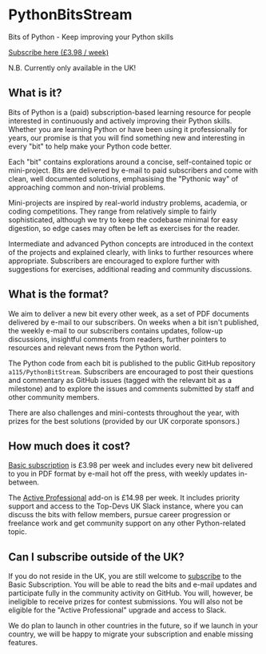 # PythonBitsStream
Bits of Python - Keep improving your Python skills

[Subscribe here (£3.98 / week)](https://pay.gocardless.com/AL0001SAM5BFXF)

N.B. Currently only available in the UK! 

## What is it? 

Bits of Python is a (paid) subscription-based learning resource for people interested in continuously and actively improving their Python skills. Whether you are learning Python or have been using it professionally for years, our promise is that you will find something new and interesting in every "bit" to help make your Python code better. 

Each "bit" contains explorations around a concise, self-contained topic or mini-project. Bits are delivered by e-mail to paid subscribers and come with clean, well documented solutions, emphasising the "Pythonic way" of approaching common and non-trivial problems.

Mini-projects are inspired by real-world industry problems, academia, or coding competitions. They range from relatively simple to fairly sophisticated, although we try to keep the codebase minimal for easy digestion, so edge cases may often be left as exercises for the reader. 

Intermediate and advanced Python concepts are introduced in the context of the projects and explained clearly, with links to further resources where appropriate. Subscribers are encouraged to explore further with suggestions for exercises, additional reading and community discussions. 

## What is the format? 

We aim to deliver a new bit every other week, as a set of PDF documents delivered by e-mail to our subscribers. On weeks when a bit isn't published, the weekly e-mail to our subscribers contains updates, follow-up discussions, insightful comments from readers, further pointers to resources and relevant news from the Python world. 

The Python code from each bit is published to the public GitHub repository `a115/PythonBitStream`. Subscribers are encouraged to post their questions and commentary as GitHub issues (tagged with the relevant bit as a milestone) and to explore the issues and comments submitted by staff and other community members. 

There are also challenges and mini-contests throughout the year, with prizes for the best solutions (provided by our UK corporate sponsors.)

## How much does it cost? 

[Basic subscription](https://pay.gocardless.com/AL0001SAM5BFXF) is £3.98 per week and includes every new bit delivered to you in PDF format by e-mail hot off the press, with weekly updates in-between.

The [Active Professional](https://pay.gocardless.com/AL0001SAM6X1HH) add-on is £14.98 per week. It includes priority support and access to the Top-Devs UK Slack instance, where you can discuss the bits with fellow members, pursue career progression or freelance work and get community support on any other Python-related topic.

## Can I subscribe outside of the UK?

If you do not reside in the UK, you are still welcome to [subscribe](https://pay.gocardless.com/AL0001SAM5BFXF) to the Basic Subscription. You will be able to read the bits and e-mail updates and participate fully in the community activity on GitHub. You will, however, be ineligible to receive prizes for contest submissions. You will also not be eligible for the "Active Professional" upgrade and access to Slack. 

We do plan to launch in other countries in the future, so if we launch in your country, we will be happy to migrate your subscription and enable missing features. 
